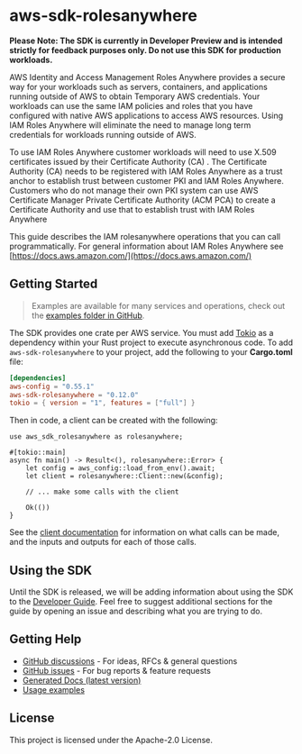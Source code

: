 # aws-sdk-rolesanywhere

**Please Note: The SDK is currently in Developer Preview and is intended strictly for
feedback purposes only. Do not use this SDK for production workloads.**

AWS Identity and Access Management Roles Anywhere provides a secure way for your workloads such as servers, containers, and applications running outside of AWS to obtain Temporary AWS credentials. Your workloads can use the same IAM policies and roles that you have configured with native AWS applications to access AWS resources. Using IAM Roles Anywhere will eliminate the need to manage long term credentials for workloads running outside of AWS.

To use IAM Roles Anywhere customer workloads will need to use X.509 certificates issued by their Certificate Authority (CA) . The Certificate Authority (CA) needs to be registered with IAM Roles Anywhere as a trust anchor to establish trust between customer PKI and IAM Roles Anywhere. Customers who do not manage their own PKI system can use AWS Certificate Manager Private Certificate Authority (ACM PCA) to create a Certificate Authority and use that to establish trust with IAM Roles Anywhere

This guide describes the IAM rolesanywhere operations that you can call programmatically. For general information about IAM Roles Anywhere see [https://docs.aws.amazon.com/](https://docs.aws.amazon.com/)

## Getting Started

> Examples are available for many services and operations, check out the
> [examples folder in GitHub](https://github.com/awslabs/aws-sdk-rust/tree/main/examples).

The SDK provides one crate per AWS service. You must add [Tokio](https://crates.io/crates/tokio)
as a dependency within your Rust project to execute asynchronous code. To add `aws-sdk-rolesanywhere` to
your project, add the following to your **Cargo.toml** file:

```toml
[dependencies]
aws-config = "0.55.1"
aws-sdk-rolesanywhere = "0.12.0"
tokio = { version = "1", features = ["full"] }
```

Then in code, a client can be created with the following:

```rust,no_run
use aws_sdk_rolesanywhere as rolesanywhere;

#[tokio::main]
async fn main() -> Result<(), rolesanywhere::Error> {
    let config = aws_config::load_from_env().await;
    let client = rolesanywhere::Client::new(&config);

    // ... make some calls with the client

    Ok(())
}
```

See the [client documentation](https://docs.rs/aws-sdk-rolesanywhere/latest/aws_sdk_rolesanywhere/client/struct.Client.html)
for information on what calls can be made, and the inputs and outputs for each of those calls.

## Using the SDK

Until the SDK is released, we will be adding information about using the SDK to the
[Developer Guide](https://docs.aws.amazon.com/sdk-for-rust/latest/dg/welcome.html). Feel free to suggest
additional sections for the guide by opening an issue and describing what you are trying to do.

## Getting Help

* [GitHub discussions](https://github.com/awslabs/aws-sdk-rust/discussions) - For ideas, RFCs & general questions
* [GitHub issues](https://github.com/awslabs/aws-sdk-rust/issues/new/choose) - For bug reports & feature requests
* [Generated Docs (latest version)](https://awslabs.github.io/aws-sdk-rust/)
* [Usage examples](https://github.com/awslabs/aws-sdk-rust/tree/main/examples)

## License

This project is licensed under the Apache-2.0 License.

